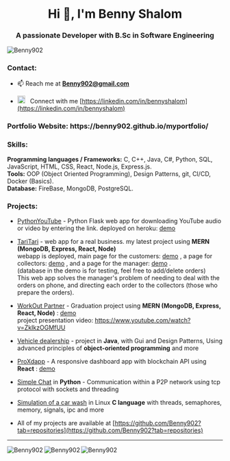 <!-- ![MasterHead](https://miro.medium.com/v2/resize:fit:1400/1*YZ2fsT9k1CmlMil-Fda0Zg.png) -->
<h1 align="center">Hi 👋, I'm Benny Shalom</h1>
<h3 align="center">A passionate Developer with B.Sc in Software Engineering</h3>

<p align="left"> <img src="https://komarev.com/ghpvc/?username=Benny902&label=Profile%20views&color=0e75b6&style=flat" alt="Benny902" /></p>

<h3 align="left">Contact:</h3>

- 📫 Reach me at **Benny902@gmail.com**

- <img src="https://upload.wikimedia.org/wikipedia/commons/thumb/8/81/LinkedIn_icon.svg/2048px-LinkedIn_icon.svg.png" alt="redux" width="18" height="18"/></a>  &nbsp;&nbsp;Connect with me [https://linkedin.com/in/bennyshalom](https://linkedin.com/in/bennyshalom) 

<h3 align="left">Portfolio Website: https://benny902.github.io/myportfolio/</h3>
<p align="left"> 



<h3 align="left">Skills:</h3>
<p align="left"> 
  
<b>Programming languages / Frameworks:</b> C, C++, Java, C#, Python, SQL, JavaScript, HTML, CSS, React, Node.js, Express.js.<br>
<b>Tools:</b> OOP (Object Oriented Programming), Design Patterns, git, CI/CD, Docker (Basics).<br>
<b>Database:</b> FireBase, MongoDB, PostgreSQL.<br>

  
</p>


<h3 align="left">Projects:</h3>
<p align="left"> 

- [PythonYouTube](https://github.com/Benny902/pythonYouTube) - Python Flask web app for downloading YouTube audio or video by entering the link.
deployed on heroku: [demo](https://flaskyoutube-b4d7fccba6a3.herokuapp.com/)

- [TariTari](https://github.com/Benny902/tari) - web app for a real business. my latest project using <b>MERN (MongoDB, Express, React, Node)</b>  <br>
webapp is deployed, main page for the customers: [demo](https://tari-tari-5c1910427284.herokuapp.com) , a page for collectors: [demo](https://tari-tari-5c1910427284.herokuapp.com/collector) , and a page for the manager: [demo](https://tari-tari-5c1910427284.herokuapp.com/manager) . <br>
(database in the demo is for testing, feel free to add/delete orders) <br>
This web app solves the manager's problem of needing to deal with the orders on phone, and directing each order to the collectors (those who prepare the orders).  <br>

- [WorkOut Partner](https://github.com/Benny902/WorkoutPartner) - Graduation project using <b>MERN (MongoDB, Express, React, Node)</b> : 
[demo](https://workoutpartners.herokuapp.com) <br> project presentation video: https://www.youtube.com/watch?v=ZkIkzOGMfUU
  
- [Vehicle dealership](https://github.com/Benny902/vehicle-project-java) - project in <b>Java</b>, with Gui and Design Patterns, Using advanced principles of <b>object-oriented programming</b> and more

- [ProXdapp](https://github.com/Benny902/proxdapp) - A responsive dashboard app with blockchain API using <b>React</b> : [demo](https://benny902.github.io/proxdapp/)
  
- [Simple Chat](https://github.com/Benny902/tcpClientServer) in <b>Python</b> - Communication within a P2P network using tcp protocol with sockets and threading 
  
- [Simulation of a car wash](https://github.com/Benny902/carWashSimulation) in Linux <b>C language</b> with threads, semaphores, memory, signals, ipc and more 
  
- All of my projects are available at [https://github.com/Benny902?tab=repositories](https://github.com/Benny902?tab=repositories)
</p>

<hr>
<img align="left" src="https://github-readme-stats.vercel.app/api/top-langs?username=Benny902&show_icons=true&locale=en&layout=compact" alt="Benny902" />
<img align="left" src="https://github-readme-stats.vercel.app/api?username=Benny902&show_icons=true&locale=en" alt="Benny902" />
<img align="left" src="https://github-readme-streak-stats.herokuapp.com/?user=Benny902&" alt="Benny902" />

